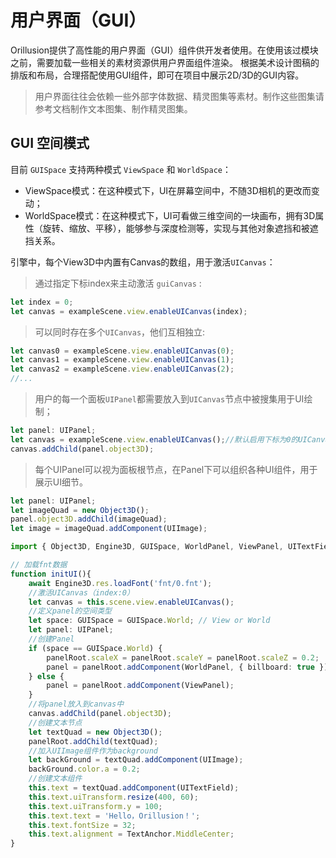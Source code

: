 # 用户界面（GUI）

Orillusion提供了高性能的用户界面（GUI）组件供开发者使用。在使用该过模块之前，需要加载一些相关的素材资源供用户界面组件渲染。
根据美术设计图稿的排版和布局，合理搭配使用GUI组件，即可在项目中展示2D/3D的GUI内容。

> 用户界面往往会依赖一些外部字体数据、精灵图集等素材。制作这些图集请参考文档制作文本图集、制作精灵图集。

## GUI 空间模式

目前 `GUISpace` 支持两种模式 `ViewSpace` 和 `WorldSpace`：

- ViewSpace模式：在这种模式下，UI在屏幕空间中，不随3D相机的更改而变动；
- WorldSpace模式：在这种模式下，UI可看做三维空间的一块画布，拥有3D属性（旋转、缩放、平移），能够参与深度检测等，实现与其他对象遮挡和被遮挡关系。

引擎中，每个View3D中内置有Canvas的数组，用于激活`UICanvas`：
> 通过指定下标index来主动激活 `guiCanvas` :

```ts
let index = 0;
let canvas = exampleScene.view.enableUICanvas(index);
```

> 可以同时存在多个`UICanvas`，他们互相独立:

```ts
let canvas0 = exampleScene.view.enableUICanvas(0);
let canvas1 = exampleScene.view.enableUICanvas(1);
let canvas2 = exampleScene.view.enableUICanvas(2);
//...
```

> 用户的每一个面板`UIPanel`都需要放入到`UICanvas`节点中被搜集用于UI绘制；
```ts
let panel: UIPanel;
let canvas = exampleScene.view.enableUICanvas();//默认启用下标为0的UICanvas
canvas.addChild(panel.object3D);
```

> 每个UIPanel可以视为面板根节点，在Panel下可以组织各种UI组件，用于展示UI细节。

```ts
let panel: UIPanel;
let imageQuad = new Object3D();
panel.object3D.addChild(imageQuad);
let image = imageQuad.addComponent(UIImage);
```


```ts
import { Object3D, Engine3D, GUISpace, WorldPanel, ViewPanel, UITextField, TextAnchor, Object3DUtil, UIPanel, UIImage, UIShadow } from "@orillusion/core";

// 加载fnt数据
function initUI(){
    await Engine3D.res.loadFont('fnt/0.fnt');
    //激活UICanvas（index:0）
    let canvas = this.scene.view.enableUICanvas();
    //定义panel的空间类型
    let space: GUISpace = GUISpace.World; // View or World
    let panel: UIPanel;
    //创建Panel
    if (space == GUISpace.World) {
        panelRoot.scaleX = panelRoot.scaleY = panelRoot.scaleZ = 0.2;
        panel = panelRoot.addComponent(WorldPanel, { billboard: true });//激活billboard
    } else {
        panel = panelRoot.addComponent(ViewPanel);
    }
    //将panel放入到canvas中
    canvas.addChild(panel.object3D);
    //创建文本节点
    let textQuad = new Object3D();
    panelRoot.addChild(textQuad);
    //加入UIImage组件作为background
    let backGround = textQuad.addComponent(UIImage);
    backGround.color.a = 0.2;
    //创建文本组件
    this.text = textQuad.addComponent(UITextField);
    this.text.uiTransform.resize(400, 60);
    this.text.uiTransform.y = 100;
    this.text.text = 'Hello，Orillusion！';
    this.text.fontSize = 32;
    this.text.alignment = TextAnchor.MiddleCenter;
}

```